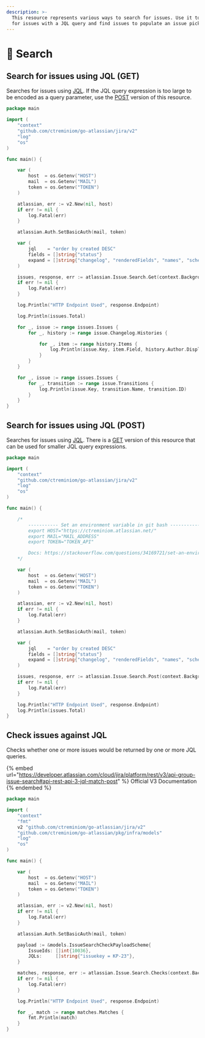 ```yaml
---
description: >-
  This resource represents various ways to search for issues. Use it to search
  for issues with a JQL query and find issues to populate an issue picker.
---
```


# 📌 Search

## Search for issues using JQL (GET)

&#x20;Searches for issues using [JQL](https://confluence.atlassian.com/x/egORLQ). If the JQL query expression is too large to be encoded as a query parameter, use the [POST](https://docs.go-atlassian.io/jira-software-cloud/issues/search#search-for-issues-using-jql-post) version of this resource.

```go
package main

import (
	"context"
	"github.com/ctreminiom/go-atlassian/jira/v2"
	"log"
	"os"
)

func main() {

	var (
		host  = os.Getenv("HOST")
		mail  = os.Getenv("MAIL")
		token = os.Getenv("TOKEN")
	)

	atlassian, err := v2.New(nil, host)
	if err != nil {
		log.Fatal(err)
	}

	atlassian.Auth.SetBasicAuth(mail, token)

	var (
		jql    = "order by created DESC"
		fields = []string{"status"}
		expand = []string{"changelog", "renderedFields", "names", "schema", "transitions", "operations", "editmeta"}
	)

	issues, response, err := atlassian.Issue.Search.Get(context.Background(), jql, fields, expand, 0, 50, "")
	if err != nil {
		log.Fatal(err)
	}

	log.Println("HTTP Endpoint Used", response.Endpoint)

	log.Println(issues.Total)

	for _, issue := range issues.Issues {
		for _, history := range issue.Changelog.Histories {

			for _, item := range history.Items {
				log.Println(issue.Key, item.Field, history.Author.DisplayName)
			}
		}
	}

	for _, issue := range issues.Issues {
		for _, transition := range issue.Transitions {
			log.Println(issue.Key, transition.Name, transition.ID)
		}
	}
}
```

## Search for issues using JQL (POST)

&#x20;Searches for issues using [JQL](https://confluence.atlassian.com/x/egORLQ). There is a [GET](https://docs.go-atlassian.io/jira-software-cloud/issues/search#search-for-issues-using-jql-get) version of this resource that can be used for smaller JQL query expressions.

```go
package main

import (
	"context"
	"github.com/ctreminiom/go-atlassian/jira/v2"
	"log"
	"os"
)

func main() {

	/*
		----------- Set an environment variable in git bash -----------
		export HOST="https://ctreminiom.atlassian.net/"
		export MAIL="MAIL_ADDRESS"
		export TOKEN="TOKEN_API"

		Docs: https://stackoverflow.com/questions/34169721/set-an-environment-variable-in-git-bash
	*/

	var (
		host  = os.Getenv("HOST")
		mail  = os.Getenv("MAIL")
		token = os.Getenv("TOKEN")
	)

	atlassian, err := v2.New(nil, host)
	if err != nil {
		log.Fatal(err)
	}

	atlassian.Auth.SetBasicAuth(mail, token)

	var (
		jql    = "order by created DESC"
		fields = []string{"status"}
		expand = []string{"changelog", "renderedFields", "names", "schema", "transitions", "operations", "editmeta"}
	)

	issues, response, err := atlassian.Issue.Search.Post(context.Background(), jql, fields, expand, 0, 50, "")
	if err != nil {
		log.Fatal(err)
	}

	log.Println("HTTP Endpoint Used", response.Endpoint)
	log.Println(issues.Total)
}
```

## Check issues against JQL

Checks whether one or more issues would be returned by one or more JQL queries.

{% embed url="https://developer.atlassian.com/cloud/jira/platform/rest/v3/api-group-issue-search#api-rest-api-3-jql-match-post" %}
Official V3 Documentation
{% endembed %}

```go
package main

import (
	"context"
	"fmt"
	v2 "github.com/ctreminiom/go-atlassian/jira/v2"
	"github.com/ctreminiom/go-atlassian/pkg/infra/models"
	"log"
	"os"
)

func main() {

	var (
		host  = os.Getenv("HOST")
		mail  = os.Getenv("MAIL")
		token = os.Getenv("TOKEN")
	)

	atlassian, err := v2.New(nil, host)
	if err != nil {
		log.Fatal(err)
	}

	atlassian.Auth.SetBasicAuth(mail, token)

	payload := &models.IssueSearchCheckPayloadScheme{
		IssueIds: []int{10036},
		JQLs:     []string{"issuekey = KP-23"},
	}

	matches, response, err := atlassian.Issue.Search.Checks(context.Background(), payload)
	if err != nil {
		log.Fatal(err)
	}

	log.Println("HTTP Endpoint Used", response.Endpoint)

	for _, match := range matches.Matches {
		fmt.Println(match)
	}
}

```
